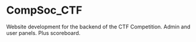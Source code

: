 # CompSoc_CTF
Website development for the backend of the CTF Competition. Admin and user panels. Plus scoreboard.
